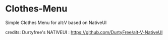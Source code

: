 # Clothes-Menu
Simple Clothes Menu for alt:V based on NativeUI 

credits: 
Durtyfree's NATIVEUI : https://github.com/DurtyFree/alt-V-NativeUI
